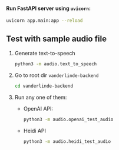
#### Run FastAPI server using `uvicorn`:
```bash
uvicorn app.main:app --reload
```

## Test with sample audio file
1. Generate text-to-speech
    ```bash
    python3 -m audio.text_to_speech
    ```

2. Go to root dir `vanderlinde-backend`
    ```bash
    cd vanderlinde-backend
    ```

3. Run any one of them:
    - OpenAI API:
        ```bash
        python3 -m audio.openai_test_audio
        ```
    - Heidi API
        ```bash
        python3 -m audio.heidi_test_audio
        ```